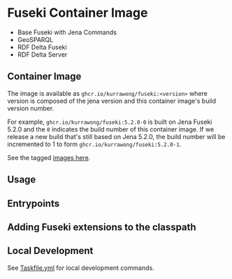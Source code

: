 # Fuseki Container Image

- Base Fuseki with Jena Commands
- GeoSPARQL
- RDF Delta Fuseki
- RDF Delta Server

## Container Image

The image is available as `ghcr.io/kurrawong/fuseki:<version>` where version is composed of the jena version and this container image's build version number.

For example, `ghcr.io/kurrawong/fuseki:5.2.0-0` is built on Jena Fuseki 5.2.0 and the `0` indicates the build number of this container image. If we release a new build that's still based on Jena 5.2.0, the build number will be incremented to 1 to form `ghcr.io/kurrawong/fuseki:5.2.0-1`.

See the tagged [images here](https://github.com/Kurrawong/fuseki-container-image/pkgs/container/fuseki).

## Usage

## Entrypoints

## Adding Fuseki extensions to the classpath

## Local Development

See [Taskfile.yml](Taskfile.yml) for local development commands.
